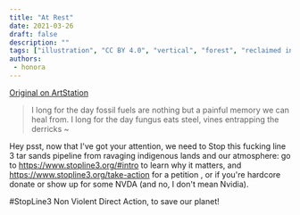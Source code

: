 ```yaml
---
title: "At Rest"
date: 2021-03-26
draft: false
description: ""
tags: ["illustration", "CC BY 4.0", "vertical", "forest", "reclaimed infrastructure"]
authors:
 - honora
---
```


[Original on ArtStation](https://efflam.artstation.com/projects/aYJ9BX)


> I long for the day fossil fuels are nothing but a painful memory we can heal from.
> I long for the day fungus eats steel, vines entrapping the derricks ~

Hey psst, now that I've got your attention, we need to Stop this fucking line 3 tar sands pipeline from ravaging indigenous lands and our atmosphere: go to https://www.stopline3.org/#intro to learn why it matters, and https://www.stopline3.org/take-action for a petition , or if you're hardcore donate or show up for some NVDA (and no, I don't mean Nvidia).

#StopLine3 Non Violent Direct Action, to save our planet!